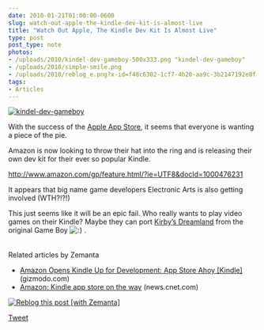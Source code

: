 ```yaml
---
date: 2010-01-21T01:00:00-0600
slug: watch-out-apple-the-kindle-dev-kit-is-almost-live
title: "Watch Out Apple, The Kindle Dev Kit Is Almost Live"
type: post
post_type: note
photos:
- /uploads/2010/kindel-dev-gameboy-500x333.png "kindel-dev-gameboy"
- /uploads/2010/simple-smile.png
- /uploads/2010/reblog_e.png?x-id=f48c6302-1cf7-4b20-aa9c-3b2147192e8f
tags:
- Articles
---
```


[![](/uploads/2010/kindel-dev-gameboy-500x333.png "kindel-dev-gameboy")](http://brandontreb.com/wp-content/uploads/2010/01/kindel-dev-gameboy.png)



With the success of the [Apple App Store](http://www.apple.com/iphone/appstore/ "App Store"), it seems that everyone is wanting a piece of the pie.


Amazon is now looking to throw their hat into the ring and is releasing their own dev kit for their ever so popular Kindle.


<http://www.amazon.com/gp/feature.html/?ie=UTF8&docId=1000476231>


It appears that big name game developers Electronic Arts is also getting involved (WTH?!?!)


This just seems like it will be an epic fail. Who really wants to play video games on their Kindle? Maybe they can port [Kirby’s Dreamland](http://brandontreb.com/code-monkey-music-video/) from the original Game Boy ![:)](/uploads/2010/simple-smile.png) .


###### 
 Related articles by Zemanta


* [Amazon Opens Kindle Up for Development: App Store Ahoy [Kindle]](http://gizmodo.com/5453395/amazon-opens-kindle-up-for-development-app-store-ahoy) (gizmodo.com)
* [Amazon: Kindle app store on the way](http://news.cnet.com/8301-13577_3-10438661-36.html?part=rss&subj=news&tag=2547-1_3-0-20) (news.cnet.com)



[![Reblog this post [with Zemanta]](/uploads/2010/reblog_e.png?x-id=f48c6302-1cf7-4b20-aa9c-3b2147192e8f)](http://reblog.zemanta.com/zemified/f48c6302-1cf7-4b20-aa9c-3b2147192e8f/ "Reblog this post [with Zemanta]")


[Tweet](http://twitter.com/share)



